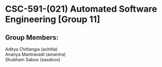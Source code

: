 ﻿# CSC-591-(021) Automated Software Engineering [Group 11]
 
## Group Members:
Aditya Chitlangia (achitla)  
Ananya Mantravadi (amantra)  
Shubham Saboo (sasaboo)
